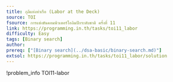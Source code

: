 ```yaml
---
title: กุลีแห่งท่าเรือ (Labor at the Deck)
source: TOI
fsource: การแข่งขันคอมพิวเตอร์โอลิมปิกระดับชาติ ครั้งที่ 11
link: https://programming.in.th/tasks/toi11_labor
difficulty: Easy
tags: [Binary search]
author: 
prereq: ["[Binary search](../dsa-basic/binary-search.md)"]
extsol: https://programming.in.th/tasks/toi11_labor/solution
---
```


!problem_info TOI11-labor
